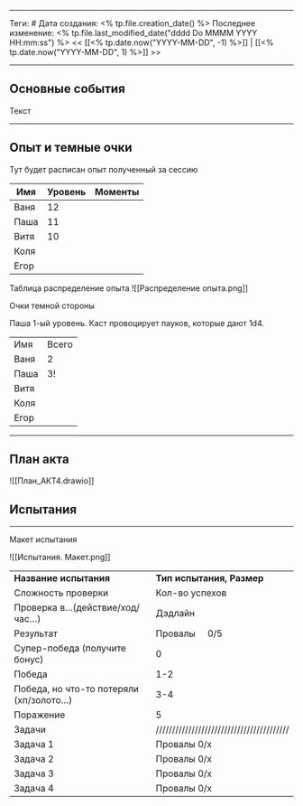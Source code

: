 ___
Теги: #
Дата создания: <% tp.file.creation_date() %> 
Последнее изменение: <% tp.file.last_modified_date("dddd Do MMMM YYYY HH:mm:ss") %>
<< [[<% tp.date.now("YYYY-MM-DD", -1) %>]] | [[<% tp.date.now("YYYY-MM-DD", 1) %>]] >> 
___
## Основные события

Текст

---
## Опыт и темные очки

Тут будет расписан опыт полученный за сессию

| Имя  | Уровень | Моменты |
| ---- | ------- | ------- |
| Ваня | 12      |         |
| Паша | 11      |         |
| Витя |    10     |         |
| Коля |         |         |
| Егор |         |         |


Таблица распределение опыта
![[Распределение опыта.png]]

Очки темной стороны 

Паша 1-ый уровень. Каст провоцирует пауков, которые дают 1d4. 

|   |   |
|---|---|
|Имя|Всего|
|Ваня|2|
|Паша|3!|
|Витя||
|Коля||
|Егор||
___
## План акта

![[План_АКТ4.drawio]]


## Испытания

___
Макет испытания

![[Испытания. Макет.png]]

|   |   |
|---|---|
|**Название испытания**|**Тип испытания, Размер**|
|Сложность проверки|Кол-во успехов|
|Проверка в…(действие/ход/час…)|Дэдлайн|
|Результат|Провалы     0/5|
|Супер-победа (получите бонус)|0|
|Победа|1-2|
|Победа, но что-то потеряли (хп/золото…)|3-4|
|Поражение|5|
|Задачи|/////////////////////////////////////////|
|Задача 1|Провалы 0/х|
|Задача 2|Провалы 0/х|
|Задача 3|Провалы 0/х|
|Задача 4|Провалы 0/х|****